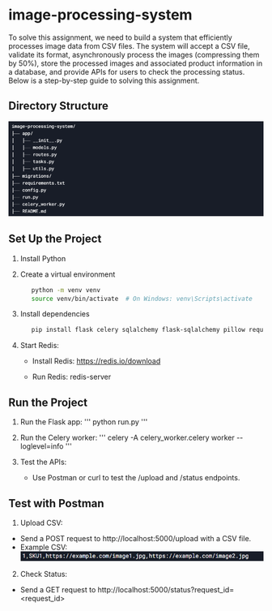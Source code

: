 # image-processing-system

To solve this assignment, we need to build a system that efficiently processes image data from CSV files. The system will accept a CSV file, validate its format, asynchronously process the images (compressing them by 50%), store the processed images and associated product information in a database, and provide APIs for users to check the processing status. Below is a step-by-step guide to solving this assignment.

## Directory Structure

![image](migrations/screenshot1.png)

## Set Up the Project

1. Install Python
2. Create a virtual environment
    ```bash
       python -m venv venv
       source venv/bin/activate  # On Windows: venv\Scripts\activate
    ```
4. Install dependencies
    ```bash
       pip install flask celery sqlalchemy flask-sqlalchemy pillow requests redis
    ```
5. Start Redis:

      - Install Redis: https://redis.io/download
      
      - Run Redis: redis-server


## Run the Project

1. Run the Flask app:
    '''
       python run.py
    '''

2. Run the Celery worker:
    '''
       celery -A celery_worker.celery worker --loglevel=info
    '''

3. Test the APIs:
    - Use Postman or curl to test the /upload and /status endpoints.


## Test with Postman

1. Upload CSV:
  - Send a POST request to http://localhost:5000/upload with a CSV file.
  - Example CSV:
![image](migrations/screenshot2.png)

2. Check Status:
  - Send a GET request to http://localhost:5000/status?request_id=<request_id>

